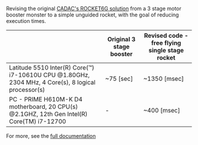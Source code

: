 Revising the original [CADAC's ROCKET6G solution](https://github.com/missiondesignsolutions/CADAC/tree/main/ROCKET6G) from a 3 stage motor booster monster to a simple unguided rocket, with the goal of reducing execution times.

|| Original 3 stage booster |Revised code - free flying single stage rocket|
| ----------- | ----------- |----|
| Latitude 5510 Inter(R) Core(™) i7-10610U CPU @1.80GHz, 2304 MHz, 4 Core(s), 8 logical processor(s) | ~75 [sec] |~1350 [msec]|
| PC - PRIME H610M-K D4 motherboard, 20 CPU(s) @2.1GHZ, 12th Gen Intel(R) Core(TM) i7-12700 | - | ~400 [msec]|

For more, see the [full documentation](https://docs.google.com/document/d/1E4sZPrR8SMirfW4VgnSzsHGLtWLYPDiTgV4Ykeg03AU/edit?usp=sharing)
